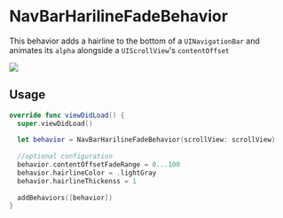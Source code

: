 # NavBarHarilineFadeBehavior

This behavior adds a hairline to the bottom of a `UINavigationBar` and animates its `alpha` alongside a `UIScrollView`'s `contentOffset`

![](https://github.com/Raizlabs/Swiftilities/blob/feature/heyltsjay/behaviors/Pod/Classes/Lifecycle/Behaviors/Nav-Bar-Hairline-Fade/example.gif)

## Usage
```swift
override func viewDidLoad() {
  super.viewDidLoad()
  
  let behavior = NavBarHarilineFadeBehavior(scrollView: scrollView)
  
  //optional configuration  
  behavior.contentOffsetFadeRange = 0...100
  behavior.hairlineColor = .lightGray
  behavior.hairlineThickenss = 1
  
  addBehaviors([behavior])
}
```
